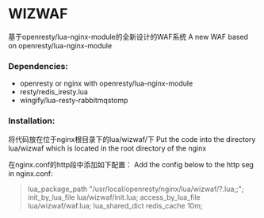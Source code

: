 # WIZWAF

基于openresty/lua-nginx-module的全新设计的WAF系统
A new WAF based on openresty/lua-nginx-module

### Dependencies:

- openresty or nginx with openresty/lua-nginx-module
- resty/redis_iresty.lua
- wingify/lua-resty-rabbitmqstomp


### Installation:

将代码放在位于nginx根目录下的lua/wizwaf/下
Put the code into the directory lua/wizwaf which is located in the root directory of the nginx

在nginx.conf的http段中添加如下配置：
Add the config below to the http seg in nginx.conf:

> lua_package_path "/usr/local/openresty/nginx/lua/wizwaf/?.lua;;";
> init_by_lua_file lua/wizwaf/init.lua;
> access_by_lua_file lua/wizwaf/waf.lua;
> lua_shared_dict redis_cache 10m;
